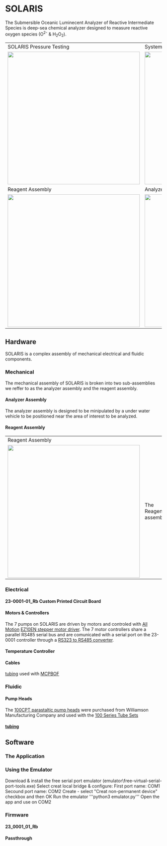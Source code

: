 # SOLARIS
The Submersible Oceanic Luminecent Analyzer of Reactive Intermediate Species is deep-sea chemical analyzer designed to measure reactive oxygen species (O<sup>2-</sup> & H<sub>2</sub>O<sub>2</sub>).

<table>
  <tr>
    <td>SOLARIS Pressure Testing</td>
     <td>System Schematic</td>
  </tr>
  <tr>
    <td><img src="https://user-images.githubusercontent.com/57682790/220796370-8fd705e8-36ad-4265-8744-91ff943fbad6.jpeg" width="425"></td>
    <td><img src="https://user-images.githubusercontent.com/57682790/220803921-1aea62c2-e4da-48ba-9d18-7e5da49a30eb.jpg" width="425"></td>
  </tr>
  <tr>
    <td>Reagent Assembly</td>
     <td>Analyzer Assembly</td>
  </tr>
  <tr>
    <td><img src="https://user-images.githubusercontent.com/57682790/220811167-8a5c0d3d-fa57-4d1d-abc4-ac9f06bc5743.jpg" width="425"></td>
    <td><img src="https://user-images.githubusercontent.com/57682790/220812175-405a97de-7c42-4121-8cdf-d5d6d8e77be0.jpg" width="425"></td>
  </tr>
</table>



## Hardware
SOLARIS is a complex assembly of mechanical electrical and fluidic components.

### Mechanical
The mechanical assembly of SOLARIS is broken into two sub-assemblies we reffer to as the analyzer assembly and the reagent assembly. 
#### Analyzer Assembly
The analyzer assembly is designed to be minipulated by a under water vehicle to be positioned near the area of interest to be analyzed.

#### Reagent Assembly
<table>
  <tr>
    <td>Reagent Assembly</td>
  </tr>
  <tr>
    <td><img src="https://user-images.githubusercontent.com/57682790/220811167-8a5c0d3d-fa57-4d1d-abc4-ac9f06bc5743.jpg" width="425"></td>
    <td>The Reagent assembly</td>
  </tr>
</table>


### Electrical

#### 23-0001-01_Rb Custom Printed Circuit Board

#### Motors & Controllers
The 7 pumps on SOLARIS are driven by motors and controled with [All Motion](https://www.allmotion.com/) [EZ10EN stepper motor driver](https://www.allmotion.com/ez10en). The 7 motor controllers share a parallel RS485 serial bus and are comunicated with a serial port on the 23-0001 controller through a [RS323 to RS485 converter](https://www.allmotion.com/rs485-ne).

#### Temperature Controller

#### Cables
[tubing](https://www.mcmaster.com/5549K55/) used with [MCPBOF](https://www.macartney.com/what-we-offer/systems-and-products/connectors/subconn/subconn-micro-circular-series/subconn-micro-circular-2-3-4-5-6-and-8-contacts-and-g2-2-3-and-4-contacts/)

### Fluidic 

#### Pump Heads
The [100CPT parastaltic pump heads](https://www.wmcpumps.com/100cpt-series-micro-peristaltic-pump) were purchased from Williamson Manufacturing Company and used with the [100 Series Tube Sets](https://www.wmcpumps.com/100200220-series-tube-sets)

#### [tubing](https://www.mcmaster.com/5384K515/)

## Software

### The Application

### Using the Emulator

Download & install the free serial port emulator (emulator\free-virtual-serial-port-tools.exe)
  Select creat local bridge & configure:
    First port name: COM1
    Secound port name: COM2
  Create - select "Creat non-permanent device" checkbox and then OK
Run the emulator
  '''python3 emulator.py'''
Open the app and use on COM2

### Firmware

#### 23_0001_01_Rb

#### Passthrough
  
